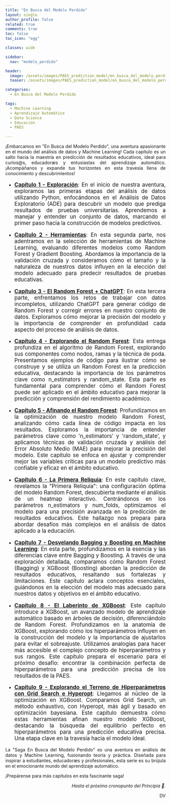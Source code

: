 ```yaml
---
title: "En Busca del Modelo Perdido"
layout: single
author_profile: false
related: true
comments: true
toc: false
toc_icon: "egg"

classes: wide

sidebar:
  nav: "modelo_perdido"

header:
  image: /assets/images/PAES_prediction_model/en_busca_del_modelo_perdido_portada2.png
  teaser: /assets/images/PAES_prediction_model/en_busca_del_modelo_perdido_portada2.png

categories:
  - En Busca del Modelo Perdido

tags:
  - Machine Learning
  - Aprendizaje Automático
  - Data Science
  - Educación
  - PAES

---
```

<div align="justify" markdown="1">
¡Embarcamos en "En Busca del Modelo Perdido", una aventura apasionante en el mundo del análisis de datos y Machine Learning! Cada capítulo es un salto hacia la maestría en predicción de resultados educativos, ideal para curios@s, educadoræs y entusiastas del aprendizaje automático. ¡Acompáñanos y expande tus horizontes en esta travesía llena de conocimiento y descubrimientos!

<div markdown="1" style = "font-size: 1.2em;">

- [**Capítulo 1 - Exploración**](/_posts/en_busca_del_modelo_perdido/2023-09-22-en-busca-del-modelo-perdido-parte-1): En el inicio de nuestra aventura, exploramos las primeras etapas del análisis de datos utilizando Python, enfocándonos en el Análisis de Datos Exploratorio (ADE) para descubrir un modelo que prediga resultados de pruebas universitarias. Aprendemos a manejar y entender un conjunto de datos, marcando el primer paso hacia la construcción de modelos predictivos.

- [**Capítulo 2 - Herramientas**](/_posts/en_busca_del_modelo_perdido/2023-09-30-en-busca-del-modelo-perdido-parte-2): En esta segunda parte, nos adentramos en la selección de herramientas de Machine Learning, evaluando diferentes modelos como Random Forest y Gradient Boosting. Abordamos la importancia de la validación cruzada y consideramos cómo el tamaño y la naturaleza de nuestros datos influyen en la elección del modelo adecuado para predecir resultados de pruebas educativas.

- [**Capítulo 3 - El Random Forest + ChatGPT**](/_posts/en_busca_del_modelo_perdido/2023-10-09-en-busca-del-modelo-perdido-parte-3): En esta tercera parte, enfrentamos los retos de trabajar con datos incompletos, utilizando ChatGPT para generar código de Random Forest y corregir errores en nuestro conjunto de datos. Exploramos cómo mejorar la precisión del modelo y la importancia de comprender en profundidad cada aspecto del proceso de análisis de datos.

- [**Capítulo 4 - Explorando el Random Forest**](/_posts/en_busca_del_modelo_perdido/2023-11-10-en-busca-del-modelo-perdido-parte-4): Esta entrega profundiza en el algoritmo de Random Forest, explorando sus componentes como nodos, ramas y la técnica de poda. Presentamos ejemplos de código para ilustrar cómo se construye y se utiliza un Random Forest en la predicción educativa, destacando la importancia de los parámetros clave como n_estimators y random_state. Esta parte es fundamental para comprender cómo el Random Forest puede ser aplicado en el ámbito educativo para mejorar la predicción y comprensión del rendimiento académico.

- [**Capítulo 5 - Afinando el Random Forest**](/_posts/en_busca_del_modelo_perdido/2023-11-18-en-busca-del-modelo-perdido-parte-5): Profundizamos en la optimización de nuestro modelo Random Forest, analizando cómo cada línea de código impacta en los resultados. Exploramos la importancia de entender parámetros clave como 'n_estimators' y 'random_state', y aplicamos técnicas de validación cruzada y análisis del Error Absoluto Medio (MAE) para mejorar la precisión del modelo. Este capítulo se enfoca en ajustar y comprender mejor las variables críticas para un modelo predictivo más confiable y eficaz en el ámbito educativo.

- [**Capítulo 6 - La Primera Reliquia**](/_posts/en_busca_del_modelo_perdido/2023-11-26-en-busca-del-modelo-perdido-parte-6): En este capítulo clave, revelamos la "Primera Reliquia": una configuración óptima del modelo Random Forest, descubierta mediante el análisis de un heatmap interactivo. Centrándonos en los parámetros n_estimators y num_folds, optimizamos el modelo para una precisión avanzada en la predicción de resultados educativos. Este hallazgo nos prepara para abordar desafíos más complejos en el análisis de datos aplicado a la educación.

- [**Capítulo 7 - Desvelando Bagging y Boosting en Machine Learning**](/_posts/en_busca_del_modelo_perdido/2024-01-17-en-busca-del-modelo-perdido-parte-7): En esta parte, profundizamos en la esencia y las diferencias clave entre Bagging y Boosting. A través de una exploración detallada, comparamos cómo Random Forest (Bagging) y XGBoost (Boosting) abordan la predicción de resultados educativos, resaltando sus fortalezas y limitaciones. Este capítulo aclara conceptos esenciales, guiándonos en la elección del modelo más adecuado para nuestros datos y objetivos en el ámbito educativo.

- [**Capítulo 8 - El Laberinto de XGBoost**](/_posts/en_busca_del_modelo_perdido/2024-01-19-en-busca-del-modelo-perdido-parte-8): Este capítulo introduce a XGBoost, un avanzado modelo de aprendizaje automático basado en árboles de decisión, diferenciándolo de Random Forest. Profundizamos en la anatomía de XGBoost, explorando cómo los hiperparámetros influyen en la construcción del modelo y la importancia de ajustarlos para evitar el sobreajuste. Utilizamos analogías para hacer más accesible el complejo concepto de hiperparámetros y sus rangos. Este capítulo prepara el escenario para el próximo desafío: encontrar la combinación perfecta de hiperparámetros para una predicción precisa de los resultados de la PAES.

- [**Capítulo 9 - Explorando el Terreno de Hiperparámetros con Grid Search e Hyperopt**](/_posts/en_busca_del_modelo_perdido/2024-01-30-en-busca-del-modelo-perdido-parte-9): Llegamos al núcleo de la optimización en XGBoost. Comparamos Grid Search, un método exhaustivo, con Hyperopt, más ágil y basado en optimización bayesiana. Este capítulo demuestra cómo estas herramientas afinan nuestro modelo XGBoost, destacando la búsqueda del equilibrio perfecto en hiperparámetros para una predicción educativa precisa. Una etapa clave en la travesía hacia el modelo ideal.

</div>


La "Saga En Busca del Modelo Perdido" es una aventura en análisis de datos y Machine Learning, fusionando teoría y práctica. Diseñada para inspirar a estudiantes, educadoræs y profesionales, esta serie es su brújula en el emocionante mundo del aprendizaje automático.

¡Prepárense para más capítulos en esta fascinante saga!

<div align="right" markdown="1">

_Hasta el próximo cronopunto del Principia 🥚._

DV

</div>

</div>


